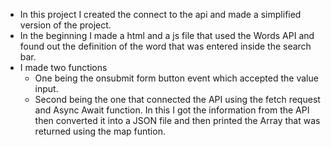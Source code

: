 - In this project I created the connect to the api and made a simplified version of the project.
- In the beginning I made a html and a js file that used the Words API and found out the definition of the word that was entered inside the search bar.
- I made two functions 
    * One being the onsubmit form button event which accepted the value input.
    * Second being the one that connected the API using the fetch request and Async Await function. In this I got the information from the API then converted it into a JSON file and then printed the Array that was returned using the map funtion.